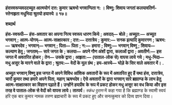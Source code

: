 **हंसस्वरूप्यवददच्युत आत्मयोगं** **दत्त: कुमार ऋषभो भगवान्पिता न: ।** **विष्णु: शिवाय जगतां कलयावतिर्ण-** **स्तेनाहृता मधुभिदा श्रुतयो हयास्ये ॥ १७॥** 

**शब्दार्थ** 

**हंस-स्वरूपी—** **हंस-अवतार का अपना नित्य स्वरूप धारण किये** **; अवदत्—** **बोले** **; अच्युत:—** **अच्युत भगवान्** **; आत्म-योगम्—** **आत्म-साक्षात्कार** **; दत्त:—** **दत्तात्रेय** **; कुमार:—** **सनक इत्यादि कुमारगण** **; ऋषभ:—** **ऋषभदेव** **; भगवान्—** **भगवान्** **; पिता—** **पिता** **; न:—** **हमारा** **; विष्णु:—** **भगवान् विष्णु** **; शिवाय—** **कल्याण हेतु** **; जगताम्—** **सारे जगत के** **; कलया—** **अपने गौण अंशों** **द्वारा, कलाओं द्वारा** **; अवतीर्ण:—** **इस जगत में अवतरित होकर** **; तेन—** **उसके द्वारा** **; आहृता:—** **(पाताल-लोक से) वापस लाये** **गये** **; मधु-भिदा—** **मधु असुर के मारने वाले के द्वारा** **; श्रुतय:—** **वेदों के मूल ग्रंथ** **; हय-आस्ये—** **घोड़े के सिर वाले अवतार में।** **.** 

**अच्युत भगवान् विष्णु इस जगत में अपने विविध आंशिक अवतारों के रूप में अवतरित हुए** **हैं यथा हंस, दत्तात्रेय, चारों कुमार तथा हमारे अपने पिता, महान् ऋषभदेव। ऐसे अवतारों के** **द्वारा भगवान् सारे ब्रह्माण्ड के लाभ हेतु आत्म-साक्षात्कार का विज्ञान पढ़ाते हैं। उन्होंने हयग्रीव** **के रूप में प्रकट होकर मधु असुर का वध किया और इस तरह वे पाताल-लोक से वेदों को** **वापस लाये।** **तात्पर्य :** *स्कंध पुराण* में कहा गया है कि ब्रह्माण्ड के स्वामी स्वयं हरि एक बार कुमार नामक तरुण ब्रह्मचारी के रूप में प्रकट हुए और सनत्कुमार को दिव्य ज्ञान दिया।  